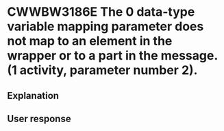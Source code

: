 # CWWBW3186E The 0 data-type variable mapping parameter does not map to an element in the wrapper or to a part in the message. (1 activity, parameter number 2).

## Explanation

## User response